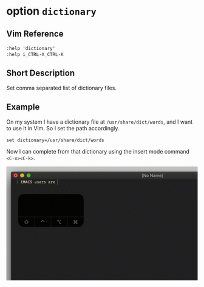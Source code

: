 # option `dictionary`

## Vim Reference

    :help 'dictionary'
    :help i_CTRL-X_CTRL-K

## Short Description
Set comma separated list of dictionary files.

## Example

On my system I have a dictionary file at `/usr/share/dict/words`, and I want to use it in Vim.
So I set the path accordingly.

    set dictionary=/usr/share/dict/words

Now I can complete from that dictionary using the insert mode command `<C-x><C-k>`.

![dictionary option](img/dictionary.gif)


